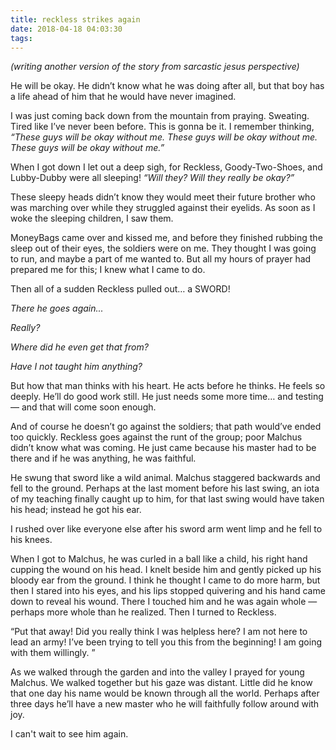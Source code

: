 ```yaml
---
title: reckless strikes again
date: 2018-04-18 04:03:30
tags:
---
```

_(writing another version of the story from sarcastic jesus perspective)_

He will be okay. He didn’t know what he was doing after all, but that boy has a life ahead of him that he would have never imagined.

I was just coming back down from the mountain from praying. Sweating. Tired like I’ve never been before. This is gonna be it. I remember thinking, _“These guys will be okay without me. These guys will be okay without me. These guys will be okay without me.”_

When I got down I let out a deep sigh, for Reckless, Goody-Two-Shoes, and Lubby-Dubby were all sleeping! _“Will they? Will they really be okay?”_

These sleepy heads didn’t know they would meet their future brother who was marching over while they struggled against their eyelids. As soon as I woke the sleeping children, I saw them.

MoneyBags came over and kissed me, and before they finished rubbing the sleep out of their eyes, the soldiers were on me. They thought I was going to run, and maybe a part of me wanted to. But all my hours of prayer had prepared me for this; I knew what I came to do. 

Then all of a sudden Reckless pulled out… a SWORD! 

_There he goes again..._

_Really?_

_Where did he even get that from?_

_Have I not taught him anything?_

But how that man thinks with his heart. He acts before he thinks. He feels so deeply. He’ll do good work still. He just needs some more time… and testing — and that will come soon enough.

And of course he doesn’t go against the soldiers; that path would’ve ended too quickly. Reckless goes against the runt of the group; poor Malchus didn’t know what was coming. He just came because his master had to be there and if he was anything, he was faithful.

He swung that sword like a wild animal. Malchus staggered backwards and fell to the ground. Perhaps at the last moment before his last swing, an iota of my teaching finally caught up to him, for that last swing would have taken his head; instead he got his ear. 

I rushed over like everyone else after his sword arm went limp and he fell to his knees.

When I got to Malchus, he was curled in a ball like a child, his right hand cupping the wound on his head. I knelt beside him and gently picked up his bloody ear from the ground. I think he thought I came to do more harm, but then I stared into his eyes, and his lips stopped quivering and his hand came down to reveal his wound. There I touched him and he was again whole — perhaps more whole than he realized. Then I turned to Reckless.

“Put that away! Did you really think I was helpless here? I am not here to lead an army! I’ve been trying to tell you this from the beginning! I am going with them willingly. ”

As we walked through the garden and into the valley I prayed for young Malchus. We walked together but his gaze was distant. Little did he know that one day his name would be known through all the world. Perhaps after three days he’ll have a new master who he will faithfully follow around with joy. 

I can't wait to see him again. 
